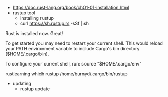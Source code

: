 - https://doc.rust-lang.org/book/ch01-01-installation.html
 - rustup tool
   - installing rustup
   - curl https://sh.rustup.rs -sSf | sh

Rust is installed now. Great!

To get started you may need to restart your current shell.
This would reload your PATH environment variable to include
Cargo's bin directory ($HOME/.cargo/bin).

To configure your current shell, run:
source "$HOME/.cargo/env"

 rustlearning which rustup
/home/burnyd/.cargo/bin/rustup

- updating
  - rustup update
